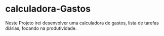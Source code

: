 # calculadora-Gastos
Neste Projeto irei desenvolver uma calculadora de gastos, lista de tarefas diárias, focando na produtividade.
